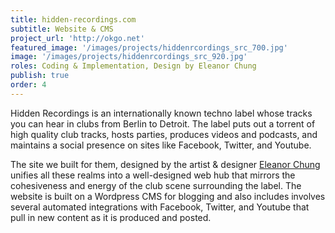 ```yaml
---
title: hidden-recordings.com
subtitle: Website & CMS
project_url: 'http://okgo.net'
featured_image: '/images/projects/hiddenrcordings_src_700.jpg'
image: '/images/projects/hiddenrcordings_src_920.jpg'
roles: Coding & Implementation, Design by Eleanor Chung
publish: true
order: 4
---
```


Hidden Recordings is an internationally known techno label whose tracks you can hear in clubs from Berlin to Detroit. The label puts out a torrent of high quality club tracks, hosts parties, produces videos and podcasts, and maintains a social presence on sites like Facebook, Twitter, and Youtube.

The site we built for them, designed by the artist & designer [Eleanor Chung](http://eleanorchung.com) unifies all these realms into a well-designed web hub that mirrors the cohesiveness and energy of the club scene surrounding the label. The website is built on a Wordpress CMS for blogging and also includes involves several automated integrations with Facebook, Twitter, and Youtube that pull in new content as it is produced and posted.



